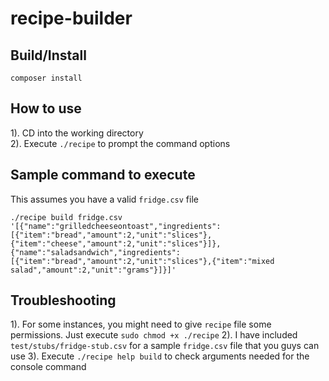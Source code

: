 # recipe-builder

Build/Install
-------

```
composer install
```

How to use
----------

1). CD into the working directory <br/>
2). Execute `./recipe` to prompt the command options


Sample command to execute
---------------

This assumes you have a valid `fridge.csv` file

```
./recipe build fridge.csv '[{"name":"grilledcheeseontoast","ingredients":[{"item":"bread","amount":2,"unit":"slices"},{"item":"cheese","amount":2,"unit":"slices"}]},{"name":"saladsandwich","ingredients":[{"item":"bread","amount":2,"unit":"slices"},{"item":"mixed salad","amount":2,"unit":"grams"}]}]'

```



Troubleshooting
----------
1). For some instances, you might need to give `recipe` file some permissions. Just execute `sudo chmod +x ./recipe`
2). I have included `test/stubs/fridge-stub.csv` for a sample `fridge.csv` file that you guys can use
3). Execute `./recipe help build` to check arguments needed for the console command
